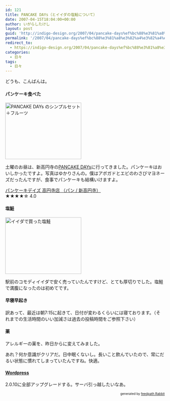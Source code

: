 ```yaml
---
id: 121
title: PANCAKE DAYs（とイイダの塩鮭について）
date: 2007-04-15T18:04:00+00:00
author: いがらしたけし
layout: post
guid: 'http://indigo-design.org/2007/04/pancake-days%ef%bc%88%e3%81%a8%e3%82%a4%e3%82%a4%e3%83%80%e3%81%ae%e5%a1%a9%e9%ae%ad%e3%81%ab%e3%81%a4%e3%81%84%e3%81%a6%ef%bc%89/'
permalink: '/2007/04/pancake-days%ef%bc%88%e3%81%a8%e3%82%a4%e3%82%a4%e3%83%80%e3%81%ae%e5%a1%a9%e9%ae%ad%e3%81%ab%e3%81%a4%e3%81%84%e3%81%a6%ef%bc%89/'
redirect_to:
  - https://indigo-design.org/2007/04/pancake-days%ef%bc%88%e3%81%a8%e3%82%a4%e3%82%a4%e3%83%80%e3%81%ae%e5%a1%a9%e9%ae%ad%e3%81%ab%e3%81%a4%e3%81%84%e3%81%a6%ef%bc%89/
categories:
  - 日々
tags:
  - 日々
---
```

<p>どうも、こんばんは。</p>
<h4>パンケーキ食べた</h4>
<a href="http://photozou.jp/photo/show/120767/3000087"><img src="http://art6.photozou.jp/pub/767/120767/photo/3000087.jpg" alt="PANCAKE DAYs のシンプルセット＋フルーツ" height="179" width="240"></a><br />
<p>土曜のお昼は、新高円寺の<a href="http://www.pancakedays.jp/">PANCAKE DAYs</a>に行ってきました。パンケーキはおいしかったですよ。写真はゆかりさんの。僕はアボガドとエビのわさびマヨネーズだったんですが、食事でパンケーキも結構いけますよ。</p>
<div class="tabelog"><a href="http://r.tabelog.com/tokyo/rstdtl/13022144/" rel="tabelog-13022144-4.0">パンケーキデイズ 高円寺店 （パン / 新高円寺）</a><br /><span>★★★★</span><span>☆</span> 4.0</div>
<h4>塩鮭</h4>
<a href="http://photozou.jp/photo/show/120767/3000089"><img src="http://art6.photozou.jp/pub/767/120767/photo/3000089.jpg" alt="イイダで買った塩鮭" height="179" width="240"></a><br />
<p>駅前のコモディイイダで安く売っていたんですけど、とても厚切りでした。塩鮭で満腹になったのは初めてです。</p>
<h4>早寝早起き</h4>
<p>訳あって、最近は朝7:15に起きて、日付が変わるくらいには寝ております。（それまでの生活時間のいい加減さは過去の投稿時間をご参照下さい）</p>
<h4>薬</h4>
<p>アレルギーの薬を、昨日から<a href="http://www.interq.or.jp/ox/dwm/se/se44/se4490022.html"></a>に変えてみました。</p><p>
</p><p>あれ？何か意識がクリアだ。日中眠くないし。長いこと飲んでいたので、常にだるい状態に慣れてしまっていたんですね。快適。</p>
<h4><a href="http://wordpress.xwd.jp/">Wordpress</a></h4>
<p>2.0.10に全部アップグレードする。サーバ引っ越したいなあ。</p>
<div style="text-align: right;font-size: 10px">
&nbsp;&nbsp;<span>generated by <a href="http://feedpath.jp" title="feedpath Rabbit" target="_blank">feedpath Rabbit</a></span>
</div>